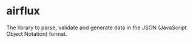 # airflux
The library to parse, validate and generate data in the JSON (JavaScript Object Notation) format. 
